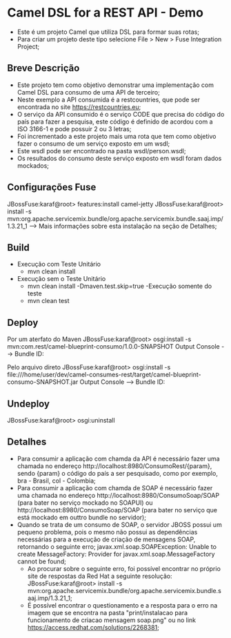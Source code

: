 # Camel DSL for a REST API - Demo
- Este é um projeto Camel que utiliza DSL para formar suas rotas;
- Para criar um projeto deste tipo selecione File > New > Fuse Integration Project;

## Breve Descrição
- Este projeto tem como objetivo demonstrar uma implementação com Camel DSL para consumo de uma API de terceiro;
- Neste exemplo a API consumida é a restcountries, que pode ser encontrada no site https://restcountries.eu;
- O serviço da API consumido é o serviço CODE que precisa do código do país para fazer a pesquisa, este código é definido de acordou com a ISO 3166-1 e pode possuir 2 ou 3 letras;
- Foi incrementado a este projeto mais uma rota que tem como objetivo fazer o consumo de um serviço exposto em um wsdl;
- Este wsdl pode ser encontrado na pasta wsdl/person.wsdl;
- Os resultados do consumo deste serviço exposto em wsdl foram dados mockados;
	
## Configurações Fuse
JBossFuse:karaf@root> features:install camel-jetty
JBossFuse:karaf@root> install -s mvn:org.apache.servicemix.bundle/org.apache.servicemix.bundle.saaj.imp/1.3.21_1 --> Mais informações sobre esta instalação na seção de Detalhes;

## Build
- Execução com Teste Unitário
	- mvn clean install
- Execução sem o Teste Unitário
	- mvn clean install -Dmaven.test.skip=true
-Execução somente do teste
	- mvn clean test

## Deploy
Por um aterfato do Maven
JBossFuse:karaf@root> osgi:install -s mvn:com.rest/camel-blueprint-consumo/1.0.0-SNAPSHOT
Output Console --> Bundle ID: <ID>

Pelo arquivo direto
JBossFuse:karaf@root> osgi:install -s file:///home/user/dev/camel-consumes-rest/target/camel-blueprint-consumo-SNAPSHOT.jar
Output Console --> Bundle ID: <ID>

## Undeploy
JBossFuse:karaf@root> osgi:uninstall <ID>

## Detalhes
- Para consumir a aplicação com chamda da API é necessário fazer uma chamada no endereço http://localhost:8980/ConsumoRest/{param},
sendo {param} o código do país a ser pesquisado, como por exemplo, bra - Brasil, col - Colombia;
- Para consumir a aplicação com chamda de SOAP é necessário fazer uma chamada no endereço http://localhost:8980/ConsumoSoap/SOAP (para bater no serviço mockado no SOAPUI) ou http://localhost:8980/ConsumoSoap/SOAP (para bater no serviço que está mockado em outtro bundle no servidor);
- Quando se trata de um consumo de SOAP, o servidor JBOSS possui um pequeno problema, pois o mesmo não possui as dependências necessárias para a execução de criação de mensagens SOAP, retornando o seguinte erro;
	javax.xml.soap.SOAPException: Unable to create MessageFactory: Provider for javax.xml.soap.MessageFactory cannot be found;
	- Ao procurar sobre o seguinte erro, foi possível encontrar no próprio site de respostas da Red Hat a seguinte resolução: 
		JBossFuse:karaf@root> install -s mvn:org.apache.servicemix.bundle/org.apache.servicemix.bundle.saaj.imp/1.3.21_1;
	- É possível encontrar o questionamento e a resposta para o erro na imagem que se encontra na pasta "print/instalacao para funcionamento de criacao mensagem soap.png" ou no link https://access.redhat.com/solutions/2268381;
